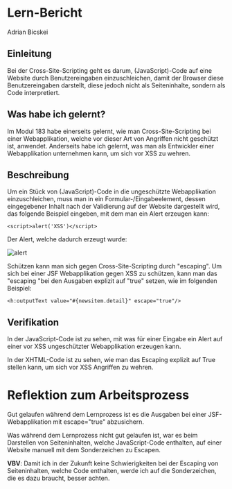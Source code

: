 # Lern-Bericht
Adrian Bicskei

## Einleitung

Bei der Cross-Site-Scripting geht es darum, (JavaScript)-Code auf eine Website durch Benutzereingaben einzuschleichen, damit der Browser diese Benutzereingaben darstellt, diese jedoch nicht als Seiteninhalte, sondern als Code interpretiert. 

## Was habe ich gelernt?

Im Modul 183 habe einerseits gelernt, wie man Cross-Site-Scripting bei einer Webapplikation, welche vor dieser Art von Angriffen nicht geschützt ist, anwendet. Anderseits habe ich gelernt, was man als Entwickler einer Webapplikation unternehmen kann, um sich vor XSS zu wehren. 

## Beschreibung

Um ein Stück von (JavaScript)-Code in die ungeschützte Webapplikation einzuschleichen, muss man in ein Formular-/Eingabeelement, dessen eingegebener Inhalt nach der Validierung auf der Website dargestellt wird, das folgende Beispiel eingeben, mit dem man ein Alert erzeugen kann: 

```
<script>alert('XSS')</script>

```
Der Alert, welche dadurch erzeugt wurde:



![alert](https://user-images.githubusercontent.com/112397931/207857233-5102c2d7-f1d3-43f5-b84f-6229e6121cc4.png)


Schützen kann man sich gegen Cross-Site-Scripting durch "escaping". Um sich bei einer JSF Webapplikation gegen XSS zu schützen, kann man das "escaping "bei den Ausgaben explizit auf "true" setzen, wie im folgenden Beispiel: 

```
<h:outputText value="#{newsitem.detail}" escape="true"/>
```

## Verifikation

In der JavaScript-Code ist zu sehen, mit was für einer Eingabe ein Alert auf einer vor XSS ungeschützter Webapplikation erzeugen kann. 

In der XHTML-Code ist zu sehen, wie man das Escaping explizit auf True stellen kann, um sich vor XSS Angriffen zu wehren.

# Reflektion zum Arbeitsprozess

Gut gelaufen während dem Lernprozess ist es die Ausgaben bei einer JSF-Webapplikation mit escape="true" abzusichern.

Was während dem Lernprozess nicht gut gelaufen ist, war es beim Darstellen von Seiteninhalten, welche JavaScript-Code enthalten, auf einer Website manuell mit dem Sonderzeichen zu Escapen.

**VBV**: Damit ich in der Zukunft keine Schwierigkeiten bei der Escaping von Seiteninhalten, welche Code enthalten, werde ich auf die Sonderzeichen, die es dazu braucht, besser achten.
